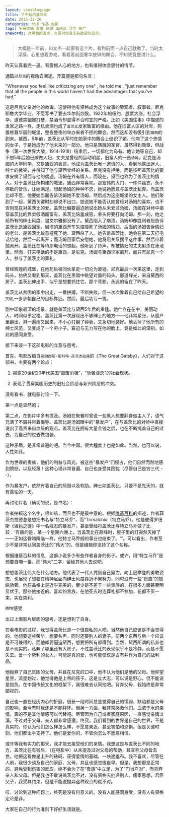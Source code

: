```yaml
---
layout: sinablogpage
title: 了不起的盖茨比
date: 2015-12-26
categories: WLR 作品 电影
tags: 名著改编 爱情 欲望 血统论 浮华 尊严
onewords: 对黛西的追求，亦是对自身无穷欲望的追求。
---
```

> 大概是一年前，和文杰一起要看这个片。看到前面一点自己就撤了。当时太浮躁，心里想着游戏，看着着前面奢华放纵的舞会，不知究竟要讲什么。

昨天认真看完一遍。有震撼人心的地方，也有值得体会思忖的情节。

通篇以`尼克`的视角去阐述。开篇便是那句名言：

"Whenever you feel like criticizing any one" , he told me , "just remember that all the people in this world haven't had the advantages that you've had." 

这是尼克父亲对他的教诲，这使得他有资格成为这个故事的旁观者、叙事者。尼克耶鲁大学毕业，不愿写书了要去华尔街炒股。1922年的纽约，股票大涨，社会浮华，道德禁锢被打破，禁酒令却显得不合时宜的严格。正如《美国往事》中描述的发家之路一样，走私卖酒也成了`盖茨比`发家致富的缘由。他在旧富人区的对岸，购置修葺华丽的城堡，整夜整夜的举办来者不拒的舞会。然而这却没有吸引到`黛西`的到来。黛西，5年前，盖茨比从军时在她家中的舞会上结识了她。他吻了这个热情的女子，于是她成为了他未来的一部分。他只是落魄的军官，虽然得到勋章，但战争（第一次世界大战，1914-1918）结束后，一切都化为乌有。他让她等自己，却不想5年后她已嫁做人妇，丈夫是曾经的运动明星，旧富人的一员`汤姆`。尼克是汤姆的大学同学，又是黛西的表哥。他成为盖茨比唯一邀请的人，看到他露出迷人、绅士的微笑，并得知了他与黛西曾经的关系。尼克没有拒绝，而是按照盖茨比的要求安排了黛西与他的偶遇。汤姆在外有情人，而现在，黛西也称为了盖茨比的情人。对于盖茨比所构建的城堡，黛西非常喜欢。那宏伟的大门，一件件丝衣，永不停歇的音乐，让她满足。想起汤姆的种种不忠，她说她愿意与盖茨比私奔。而盖茨比却不愿，他要她当面告诉汤姆她不爱汤姆，然后成为这座城堡的女主人。他们聚到了一起，黛西关键时刻却说不出口，她说她不能否认她曾经对汤姆的喜欢，也不否则现在对盖茨比的爱。盖茨比偏要逼迫她说出她从未爱过汤姆，汤姆在对峙中揭穿盖茨比的靠卖假酒而富有，盖茨比恼羞成怒，拳头将要打向汤姆。那一刻，他之前所有的绅士风度、温文尔雅都没有了。黛西陷入了崩溃，汤姆却像胜利者般告诉盖茨比送黛西回家。崩溃的黛西开车失控撞死了汤姆的情妇，后面的汤姆告诉情妇的老公，是盖茨比故意撞死了她。黛西杀了人。她告诉盖茨比，她会在第二天打电话给他，然后一起离开；而汤姆回家后安慰她，他将用关系摆平这件事，然后带着她离开。盖茨比在等待那电话的想起，他听到了铃声，却被情妇的丈夫射杀在泳池里。然而，打来电话的不是黛西，是尼克。汤姆与黛西举家离开，而只有尼克一个人，参与了盖茨比的葬礼。

曾经辉煌的城堡，在他死后被同伙拿走一切沦为废墟。尼克最后一次来这里，走到码头，仿佛又看到那天，盖茨比在黑暗中眺望对面的码头。那道绿光，来自黛西的房子。盖茨比伸出手，似乎是想要抓住它。那个背影，永远的留在了昨天。

盖茨比从贫困的家中出走，一番拼搏，不断失败。但一次次靠着自己给自己希望的`天赋`,一步步朝自己的目标靠近。然而，最后功亏一篑。

剧中印象最深的场景，就是盖茨比与黛西5年后的重逢。她伫立在花中，美丽动人，时间似乎定格。盖茨比第一次展现出不够绅士的地方——他非常紧张，从窗户里翻出，淋一遍雨又回来，不小心打翻了钟表，又急切地装好。他丢掉了他所有的绅士风范，又变成了一个穷小子。窘迫与无力写在他的脸上，竟是如此的深刻。如此的感同身受。

接下来谈一下这部电影的立意与思考。

首先，电影改编自`弗朗西斯·斯科特·菲茨杰拉德`的《The Great Gatsby》，人们对于这部书，主要有两个论点：

1. 揭露20世纪20年代美国“颓废消极”，“骄奢淫逸”的社会现状。

2. 表现了贯穿美国历史的旧社会阶层与新兴阶层的冲突。

没有看书，就电影讨论一下。

第一点是显然的；

第二点，在影片中多有提及。汤姆在聚餐时曾说一些黑人想要翻身做主人了，语气充满了不屑并带着侮辱。盖茨比是汤姆眼中的“暴发户”，在与盖茨比的对峙中直接说出了高贵来自血统的观点。盖茨比在拥有大量金钱之后，也在不断掩盖自己的过去，为自己的过去做包装。

这种矛盾，是非常普遍的吧。当今中国，很大程度上也是如此。当然，也可以说，人性如此。

作为世袭的贵族，他们的利益与风光，被这些“暴发户”们侵占，他们自然而然地感到愤怒，以及轻蔑！这种心理非常普遍、自己也身受其困扰（尽管自己是穷三代 - -）。

作为暴发户，依然有着自己的局限以及软肋。绅士如盖茨比，只要不是先天的，就有露怯的一天。

再讨论片名（确切的说，是书名）：

作者拍板这个名字，很纠结，而且也不是最中意的。根据[维基百科](https://zh.wikipedia.org/wiki/%E4%BA%86%E4%B8%8D%E8%B5%B7%E7%9A%84%E7%9B%96%E8%8C%A8%E6%AF%94)的描述，作者菲茨杰拉德总是想把书名与“特立马乔”，而“Trimalchio（特立马乔），他是彼得罗纽斯《酒色之徒》中一名残忍的暴发户，甚至曾经将盖茨比与特立马乔做了比较：'有趣的是，某一个星期六晚上，当盖茨比在巅峰时，屋子里的灯突然灭掉了——正如这昏暗降临一样，他特立马乔般的事业也结束了。'”。可以看出，作者至少不是非常认同盖茨比的“伟大”的。但是编辑却坚持了这个名称。

根据维基百科的信息，这部小说多少有些作者自身的影子。或许，用“特立马乔”是想要自嘲一番，而“伟大”二字，留给其他人去说吧。

想想盖茨比伟大在什么地方。他代表了一代人凭借自己努力，向上层攀登的勇敢姿态，也展现了想要在精神层面向绅士风度靠近不懈努力，同时没有一些“贵族”的放纵骄奢。他在品格上是近乎完美的，至少是不差于一些贵族的，在很多方面甚至明显优于。那些他接近的、喜欢的贵族，在他死去时连葬礼都不参加，花都不买一束，实在势利。

###感受

出过上面影片层面的思考，还是想到了自身。

在看电影的过程，我觉得盖茨比是一个很自私的人吧。当然他自己应该是不会觉得的。他想要这些荣华，想要名声，同时还要别人的妻子。前两个东西与后一个应该是不可兼得的，而他却要逼迫黛西，想要把所有都得到。当然，黛西所谓的私奔也是不现实的，私奔了哪里还有大房子。不过盖茨比的表现似乎不是冷静，而是不愿失去。爱一个势利的女人，可能是真的爱，也可能仅仅是占有并作为自己的战利品。

他抛弃了自己贫困的父母，并且在尼克的口中，他不认为他们是他的父母。他仰望星空，流星划过，他觉得他是上帝的孩子。这是立大志，可以说是野心，但不能说是抱负。在中国传统文化的框架下，我很难去认同他吧。背弃父母，我始终是非常鄙视的。

自己也一直在经历内心的折磨，很长一段时间总是觉得自己的懦弱、缺陷都是父母的影响，至今有时我还是不能释怀。但另一方面，我非常感激他们。血浓于水的亲情，真的不是其他情感可以代替吧。尽管因为自己或者家庭原因，一直感觉亲情淡漠，不过对于父母、亲人都非常感激。终究，我们看到的世界是自己的世界，不是真实的。你认为他们怎么样怎么样，不愿意亲近，甚至害怕和恐惧。但是关键时刻，他们都出手支持了。他们是爱你的，不管你怎么不愿意相信。

或许等我有实力的那天，我才能去接受他们的亲情。我想这是与盖茨比不同的地方，盖茨比在有钱后，（在电影中）从未提及过对父母的帮助，且宣称父母皆去世。他把这看做是上升的砝码、获得爱情的基础，一块遮羞布。我不喜欢，尽管在人前，我很少谈及自己的家庭、父母，并且也感觉很自卑。但是，我想那是正常的、避免受到伤害的反应。绝不会为了在“贵族”中立足，为了“门当户对”，而背弃亲人和父母。但是我也不敢说盖茨比不对，没有资格去批评别人。儒家思想，君臣父子，我受其约束，但是不能说抛弃这种观点的就不对。

哎，讨论到这种问题上，终究是没有何意义的。没有人能感同身受，没有人有资格定论是非。

大家在自己的行为准则下好好生活就是。